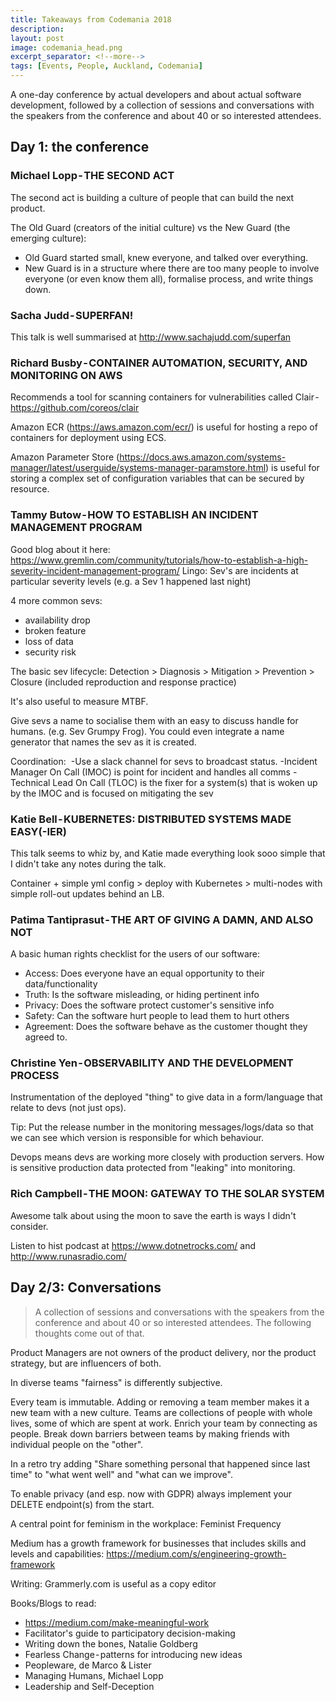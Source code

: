 ```yaml
---
title: Takeaways from Codemania 2018
description: 
layout: post
image: codemania_head.png
excerpt_separator: <!--more-->
tags: [Events, People, Auckland, Codemania]
---
```

A one-day conference by actual developers and about actual software development, followed by a collection of sessions and conversations with the speakers from the conference and about 40 or so interested attendees.
<!--more-->

## Day 1: the conference
### Michael Lopp - THE SECOND ACT
The second act is building a culture of people that can build the next product.

The Old Guard (creators of the initial culture) vs the New Guard (the emerging culture):
- Old Guard started small, knew everyone, and talked over everything.
- New Guard is in a structure where there are too many people to involve everyone (or even know them all), formalise process, and write things down.

### Sacha Judd - SUPERFAN!
This talk is well summarised at http://www.sachajudd.com/superfan

### Richard Busby - CONTAINER AUTOMATION, SECURITY, AND MONITORING ON AWS
Recommends a tool for scanning containers for vulnerabilities called Clair - https://github.com/coreos/clair

Amazon ECR (https://aws.amazon.com/ecr/) is useful for hosting a repo of containers for deployment using ECS.

Amazon Parameter Store (https://docs.aws.amazon.com/systems-manager/latest/userguide/systems-manager-paramstore.html) is useful for storing a complex set of configuration variables that can be secured by resource.

### Tammy Butow - HOW TO ESTABLISH AN INCIDENT MANAGEMENT PROGRAM
Good blog about it here: https://www.gremlin.com/community/tutorials/how-to-establish-a-high-severity-incident-management-program/
Lingo: Sev's are incidents at particular severity levels (e.g. a Sev 1 happened last night)

4 more common sevs:
- availability drop
- broken feature
- loss of data
- security risk

The basic sev lifecycle: Detection > Diagnosis > Mitigation > Prevention > Closure (included reproduction and response practice)

It's also useful to measure MTBF.

Give sevs a name to socialise them with an easy to discuss handle for humans. (e.g. Sev Grumpy Frog). You could even integrate a name generator that names the sev as it is created.

Coordination: 
-Use a slack channel for sevs to broadcast status.
-Incident Manager On Call (IMOC) is point for incident and handles all comms
-Technical Lead On Call (TLOC) is the fixer for a system(s) that is woken up by the IMOC and is focused on mitigating the sev

### Katie Bell - KUBERNETES: DISTRIBUTED SYSTEMS MADE EASY(-IER)
This talk seems to whiz by, and Katie made everything look sooo simple that I didn't take any notes during the talk.

Container + simple yml config > deploy with Kubernetes > multi-nodes with simple roll-out updates behind an LB.

### Patima Tantiprasut - THE ART OF GIVING A DAMN, AND ALSO NOT
A basic human rights checklist for the users of our software:
- Access: Does everyone have an equal opportunity to their data/functionality
- Truth: Is the software misleading, or hiding pertinent info
- Privacy: Does the software protect customer's sensitive info
- Safety: Can the software hurt people to lead them to hurt others
- Agreement: Does the software behave as the customer thought they agreed to.

### Christine Yen - OBSERVABILITY AND THE DEVELOPMENT PROCESS
Instrumentation of the deployed "thing" to give data in a form/language that relate to devs (not just ops).

Tip: Put the release number in the monitoring messages/logs/data so that we can see which version is responsible for which behaviour.

Devops means devs are working more closely with production servers. How is sensitive production data protected from "leaking" into monitoring.

### Rich Campbell - THE MOON: GATEWAY TO THE SOLAR SYSTEM
Awesome talk about using the moon to save the earth is ways I didn't consider.

Listen to hist podcast at https://www.dotnetrocks.com/ and http://www.runasradio.com/


## Day 2/3: Conversations

>A collection of sessions and conversations with the speakers from the conference and about 40 or so interested attendees. The following thoughts come out of that.

Product Managers are not owners of the product delivery, nor the product strategy, but are influencers of both.

In diverse teams "fairness" is differently subjective.

Every team is immutable. Adding or removing a team member makes it a new team with a new culture.
Teams are collections of people with whole lives, some of which are spent at work. Enrich your team by connecting as people. Break down barriers between teams by making friends with individual people on the "other".

In a retro try adding "Share something personal that happened since last time" to "what went well" and "what can we improve". 

To enable privacy (and esp. now with GDPR) always implement your DELETE endpoint(s) from the start.

A central point for feminism in the workplace: Feminist Frequency

Medium has a growth framework for businesses that includes skills and levels and capabilities: https://medium.com/s/engineering-growth-framework

Writing: Grammerly.com is useful as a copy editor

Books/Blogs to read:
- https://medium.com/make-meaningful-work
- Facilitator's guide to participatory decision-making
- Writing down the bones, Natalie Goldberg
- Fearless Change - patterns for introducing new ideas
- Peopleware, de Marco & Lister
- Managing Humans, Michael Lopp
- Leadership and Self-Deception
